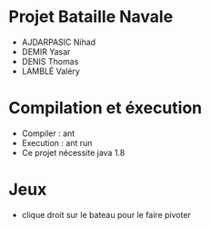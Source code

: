 # Projet Bataille Navale

  - AJDARPASIC Nihad
  - DEMIR Yasar 
  - DENIS Thomas
  - LAMBLÉ Valéry
  
# Compilation et éxecution
  - Compiler : ant
  - Execution : ant run
  - Ce projet nécessite java 1.8
  
# Jeux
  - clique droit sur le bateau pour le faire pivoter
  
 
